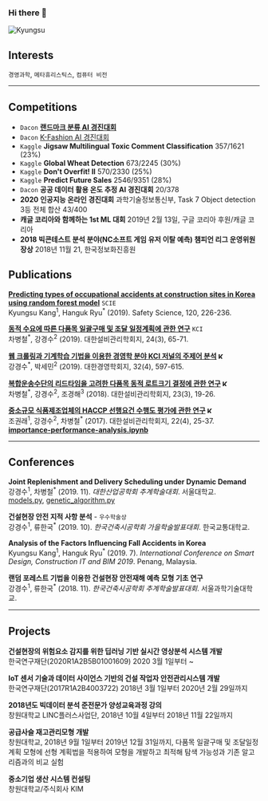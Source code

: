 ### Hi there 👋

<img alt="Kyungsu" src="https://img.shields.io/badge/Created%20by-Kyungsu-orange.svg?style=flat&colorA=E1523D&colorB=blue" />

## Interests

`경영과학`, `메타휴리스틱스`, `컴퓨터 비전`

---
## Competitions

* `Dacon` [**랜드마크 분류 AI 경진대회**]("https://dacon.io/competitions/official/235585/leaderboard/")
* `Dacon` <a href="https://dacon.io/competitions/official/235672/leaderboard/">K-Fashion AI 경진대회</a>
* `Kaggle` **Jigsaw Multilingual Toxic Comment Classification** 357/1621 (23%)
* `Kaggle` **Global Wheat Detection** 673/2245 (30%)
* `Kaggle` **Don't Overfit! II** 570/2330 (25%)
* `Kaggle` **Predict Future Sales** 2546/9351 (28%)
* `Dacon` **공공 데이터 활용 온도 추정 AI 경진대회** 20/378
* **2020 인공지능 온라인 경진대회** 과학기술정보통신부, Task 7 Object detection 3등 전체 합산 43/400
* **캐글 코리아와 함께하는 1st ML 대회** 2019년 2월 13일, 구글 코리아 후원/캐글 코리아
* **2018 빅콘테스트 분석 분야(NC소프트 게임 유저 이탈 예측) 챔피언 리그 운영위원장상** 2018년 11월 21, 한국정보화진흥원

## Publications

**<a href="https://www.sciencedirect.com/science/article/pii/S0925753519301110">Predicting types of occupational accidents at construction sites in Korea using random forest model</a>** `SCIE`<br>Kyungsu Kang<sup>1</sup>, Hanguk Ryu<sup>*</sup> (2019). Safety Science, 120, 226-236.

**<a href="https://www.kci.go.kr/kciportal/ci/sereArticleSearch/ciSereArtiView.kci?sereArticleSearchBean.artiId=ART002511741">동적 수요에 따른 다품목 일괄구매 및 조달 일정계획에 관한 연구</a>** `KCI`<br>차병철<sup>*</sup>, 강경수<sup>2</sup> (2019). 대한설비관리학회지, 24(3), 65-71.

**<a href="http://scholar.dkyobobook.co.kr/searchDetail.laf?barcode=4010027136138">웹 크롤링과 기계학습 기법을 이용한 경영학 분야 KCI 저널의 주제어 분석</a> <img alt="KCI" height="12em" src="https://img.shields.io/badge/KCI%20-yellow.svg" />**<br>강경수<sup>*</sup>, 박세민<sup>2</sup> (2019). 대한경영학회지, 32(4), 597-615.

**<a href="http://www.papersearch.net/thesis/article.asp?key=3634070">복합운송수단의 리드타임을 고려한 다품목 동적 로트크기 결정에 관한 연구</a> <img alt="KCI" height="12em" src="https://img.shields.io/badge/KCI%20-yellow.svg" />**<br>차병철<sup>*</sup>, 강경수<sup>2</sup>, 조경해<sup>3</sup> (2018). 대한설비관리학회지, 23(3), 19-26.

**<a href="http://www.papersearch.net/thesis/article.asp?key=3568990">중소규모 식품제조업체의 HACCP 선행요건 수행도 평가에 관한 연구</a> <img alt="KCI" height="12em" src="https://img.shields.io/badge/KCI%20-yellow.svg" />**<br>조권래<sup>1</sup>, 강경수<sup>2</sup>, 차병철<sup>*</sup> (2017). 대한설비관리학회지, 22(4), 25-37.<br><a href="https://nbviewer.jupyter.org/github/unerue/portfolio/blob/master/portfolio/importance-performance-analysis/importance-performance-analysis.ipynb" target="_blank"><b>importance-performance-analysis.ipynb</b></a>

---

## Conferences

**Joint Replenishment and Delivery Scheduling under Dynamic Demand**<br>강경수<sup>1</sup>, 차병철<sup>*</sup> (2019. 11). _대한산업공학회 추계학술대회_. 서울대학교.<br><a href="https://github.com/unerue/portfolio/blob/master/portfolio/joint-replenishment-problem/models.py">models.py</a>, <a href="https://github.com/unerue/portfolio/blob/master/portfolio/joint-replenishment-problem/genetic_algorithm.py">genetic_algorithm.py</a>

**건설현장 안전 지적 사항 분석** - `우수학술상`<br>강경수<sup>1</sup>, 류한국<sup>*</sup> (2019. 10). _한국건축시공학회 가을학술발표대회_. 한국교통대학교.

**Analysis of the Factors Influencing Fall Accidents in Korea**<br>Kyungsu Kang<sup>1</sup>, Hanguk Ryu<sup>*</sup> (2019. 7). _International Conference on
Smart Design, Construction IT and BIM 2019_. Penang, Malaysia.

**랜덤 포레스트 기법을 이용한 건설현장 안전재해 예측 모형 기초 연구**<br>강경수<sup>1</sup>, 류한국<sup>*</sup> (2018. 11). _한국건축시공학회 추계학술발표대회_. 서울과학기술대학교.

---

## Projects

**건설현장의 위험요소 감지를 위한 딥러닝 기반 실시간 영상분석 시스템 개발**<br>한국연구재단(2020R1A2B5B01001609) 2020 3월 1일부터 ~

**IoT 센서 기술과 데이터 사이언스 기반의 건설 작업자 안전관리시스템 개발**<br>한국연구재단(2017R1A2B4003722) 2018년 3월 1일부터 2020년 2월 29일까지

**2018년도 빅데이터 분석 준전문가 양성교육과정 강의**<br>창원대학교 LINC플러스사업단, 2018년 10월 4일부터 2018년 11월 22일까지

**공급사슬 재고관리모형 개발**<br>창원대학교, 2018년 9월 1일부터 2019년 12월 31일까지, 다품목 일괄구매 및 조달일정계획 모형에 선형 계획법을 적용하여 모형을 개발하고 최적해 탐색 가능성과 기존 알고리즘과의 비교 실험

**중소기업 생산 시스템 컨설팅**<br>창원대학교/주식회사 KIM
